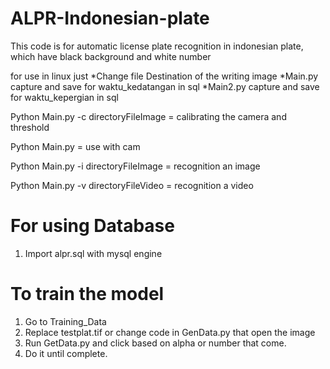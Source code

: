 # ALPR-Indonesian-plate
This code is for automatic license plate recognition in indonesian plate, which have black background and white number

for use in linux just
*Change file Destination of the writing image
*Main.py capture and save for waktu_kedatangan in sql
*Main2.py capture and save for waktu_kepergian in sql

Python Main.py -c directoryFileImage = calibrating the camera and threshold

Python Main.py  = use with cam

Python Main.py -i directoryFileImage = recognition an image

Python Main.py -v directoryFileVideo = recognition a video

# For using Database
1. Import alpr.sql with mysql engine

# To train the model 
1. Go to Training_Data
2. Replace testplat.tif or change code in GenData.py that open the image
3. Run GetData.py and click based on alpha or number that come.
4. Do it until complete.
